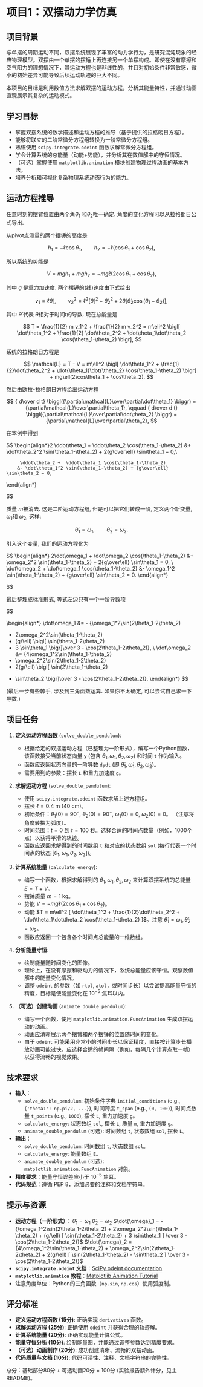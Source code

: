 # 项目1：双摆动力学仿真

## 项目背景
与单摆的周期运动不同，双摆系统展现了丰富的动力学行为，是研究混沌现象的经典物理模型。双摆由一个单摆的摆锤上再连接另一个单摆构成。即使在没有摩擦和空气阻力的理想情况下，其运动方程也是非线性的，并且对初始条件非常敏感，微小的初始差异可能导致后续运动轨迹的巨大不同。

本项目的目标是利用数值方法求解双摆的运动方程，分析其能量特性，并通过动画直观展示其复杂的运动模式。

## 学习目标
- 掌握双摆系统的数学描述和运动方程的推导（基于提供的拉格朗日方程）。
- 能够将联立的二阶常微分方程组转换为一阶常微分方程组。
- 熟练使用 `scipy.integrate.odeint` 函数求解常微分方程组。
- 学会计算系统的总能量（动能+势能），并分析其在数值解中的守恒情况。
- （可选）掌握使用 `matplotlib.animation` 模块创建物理过程动画的基本方法。
- 培养分析和可视化复杂物理系统动态行为的能力。

## 运动方程推导

任意时刻的摆臂位置由两个角$\theta_1$ 和$\theta_2$唯一确定. 角度的变化方程可以从拉格朗日公式导出.

从pivot点测量的两个摆锤的高度是

$$
		h_1 = -\ell\cos\theta_1, \qquad
		h_2 = -\ell(\cos\theta_1+\cos\theta_2),
$$

所以系统的势能是

$$
		V = mgh_1 + mgh_2 = -mg\ell(2\cos\theta_1 + \cos\theta_2),
$$

其中 $g$ 是重力加速度. 两个摆锤的(线)速度由下式给出

$$
		v_1 = \ell\dot\theta_1, \qquad
		v_2^2 = \ell^2 \bigl[ \dot\theta_1^2 + \dot\theta_2^2
		+ 2 \dot\theta_1\dot\theta_2 \cos(\theta_1-\theta_2) \bigr],
$$

其中 $\dot\theta$ 代表 $\theta$相对于时间$t$的导数.  现在总能量是

$$
		T = \frac{1}{2} m v_1^2 + \frac{1}{2} m v_2^2
		= m\ell^2 \bigl[ \dot\theta_1^2 + \frac{1}{2} \dot\theta_2^2
		+ \dot\theta_1\dot\theta_2 \cos(\theta_1-\theta_2) \bigr],
$$

系统的拉格朗日方程是

$$
		\mathcal{L} = T - V
		= m\ell^2 \bigl[ \dot\theta_1^2 + \frac{1}{2}\dot\theta_2^2
		+ \dot{\theta_1}\dot{\theta_2} \cos(\theta_1-\theta_2) \bigr]
		+ mg\ell(2\cos\theta_1 + \cos\theta_2).
$$

然后由欧拉-拉格朗日方程给出运动方程

$$
		{ d\over d t} \biggl({\partial\mathcal{L}\over\partial\dot\theta_1} \biggr)
		= {\partial\mathcal{L}\over\partial\theta_1}, \qquad
		{ d\over d t} \biggl({\partial\mathcal{L}\over\partial\dot\theta_2} \biggr)
		= {\partial\mathcal{L}\over\partial\theta_2},
$$

在本例中得到

$$
	\begin{align*}2 \ddot\theta_1 +  \ddot\theta_2 \cos(\theta_1-\theta_2)
		&+ \dot\theta_2^2 \sin(\theta_1-\theta_2) + 2{g\over\ell} \sin\theta_1 = 0,\\
	
		 \ddot\theta_2 +  \ddot\theta_1 \cos(\theta_1-\theta_2)
		&- \dot\theta_1^2 \sin(\theta_1-\theta_2) + {g\over\ell} \sin\theta_2 = 0,
\end{align*}

$$

质量 $m$被消去.  这是二阶运动方程组, 但是可以把它们转成一阶, 定义两个新变量, $\omega_1$和 $\omega_2$, 这样:

$$
	\dot\theta_1 = \omega_1,\qquad \dot\theta_2 = \omega_2.
$$

引入这个变量, 我们的运动方程化为

$$
\begin{align*}
		2\dot\omega_1 + \dot\omega_2 \cos(\theta_1-\theta_2)
		&+ \omega_2^2 \sin(\theta_1-\theta_2) + 2{g\over\ell} \sin\theta_1 = 0,
		\\
		\dot\omega_2 + \dot\omega_1 \cos(\theta_1-\theta_2)
		&- \omega_1^2 \sin(\theta_1-\theta_2) + {g\over\ell} \sin\theta_2 = 0.
\end{align*}

$$

最后整理成标准形式, 等式左边只有一个一阶导数项

$$

\begin{align*} 
\dot\omega_1 &= - {\omega_1^2\sin(2\theta_1-2\theta_2) 
+ 2\omega_2^2\sin(\theta_1-\theta_2) 
+ (g/\ell) \bigl[ \sin(\theta_1-2\theta_2) 
+ 3 \sin\theta_1 \bigr]\over 
3 - \cos(2\theta_1-2\theta_2)},  \\
\dot\omega_2 &= {4\omega_1^2\sin(\theta_1-\theta_2) 
+ \omega_2^2\sin(2\theta_1-2\theta_2) 
+ 2(g/\ell) \bigl[ \sin(2\theta_1-\theta_2) 
- \sin\theta_2 \bigr]\over 
3 - \cos(2\theta_1-2\theta_2)}. 
\end{align*}
$$

(最后一步有些棘手, 涉及到三角函数运算. 如果你不太确定, 可以尝试自己求一下导数.)

## 项目任务

1.  **定义运动方程函数** (`solve_double_pendulum`):
    *   根据给定的双摆运动方程（已整理为一阶形式），编写一个Python函数，该函数接受当前状态向量 `y` (包含 $\theta_1, \omega_1, \theta_2, \omega_2$) 和时间 `t` 作为输入。
    *   函数应返回状态向量的一阶导数 `dydt` (即 $\dot{\theta}_1, \dot{\omega}_1, \dot{\theta}_2, \dot{\omega}_2$)。
    *   需要用到的参数：摆长 `L` 和重力加速度 `g`。

2.  **求解运动方程** (`solve_double_pendulum`):
    *   使用 `scipy.integrate.odeint` 函数求解上述方程组。
    *   摆长 $\ell=0.4$ m (40 cm)。
    *   初始条件：$\theta_1(0) = 90^\circ$, $\theta_2(0) = 90^\circ$, $\omega_1(0) = 0$, $\omega_2(0) = 0$。 （注意将角度转换为弧度）。
    *   时间范围：$t=0$ 到 $t=100$ 秒。选择合适的时间点数量（例如，1000个点）以获得平滑的轨迹。
    *   函数应返回求解得到的时间数组 `t` 和对应的状态数组 `sol` (每行代表一个时间点的状态 $[	\theta_1, \omega_1, 	\theta_2, \omega_2]$)。

3.  **计算系统能量** (`calculate_energy`):
    *   编写一个函数，根据求解得到的 $\theta_1, \omega_1, \theta_2, \omega_2$ 来计算双摆系统的总能量 $E = T + V$。
    *   摆锤质量 $m=1$ kg。
    *   势能 $V = -mg\ell(2\cos\theta_1 + \cos\theta_2)$。
    *   动能 $T = m\ell^2 [ \dot\theta_1^2 + \frac{1}{2}\dot\theta_2^2 + \dot\theta_1\dot\theta_2 \cos(\theta_1-\theta_2) ]$。注意 $\dot\theta_1 = \omega_1, \dot\theta_2 = \omega_2$。
    *   函数应返回一个包含各个时间点总能量的一维数组。

4.  **分析能量守恒**:
    *   绘制能量随时间变化的图像。
    *   理论上，在没有摩擦和驱动力的情况下，系统总能量应该守恒。观察数值解中的能量变化情况。
    *   调整 `odeint` 的参数（如 `rtol`, `atol`，或时间步长）以尝试提高能量守恒的精度，目标是使能量变化在 $10^{-5}$ 焦耳以内。

5.  **（可选）创建动画** (`animate_double_pendulum`):
    *   编写一个函数，使用 `matplotlib.animation.FuncAnimation` 生成双摆运动的动画。
    *   动画应清晰展示两个摆臂和两个摆锤的位置随时间的变化。
    *   由于 `odeint` 可能采用非常小的时间步长以保证精度，直接按计算步长播放动画可能过快。应选择合适的帧间隔（例如，每隔几个计算点取一帧）以获得流畅的视觉效果。

## 技术要求
- **输入**：
    - `solve_double_pendulum`: 初始条件字典 `initial_conditions` (e.g., `{'theta1': np.pi/2, ...}`), 时间跨度 `t_span` (e.g., `(0, 100)`), 时间点数量 `t_points` (e.g., `1000`), 摆长 `L`, 重力加速度 `g`。
    - `calculate_energy`: 状态数组 `sol`, 摆长 `L`, 质量 `m`, 重力加速度 `g`。
    - `animate_double_pendulum` (可选): 时间数组 `t`, 状态数组 `sol`, 摆长 `L`。
- **输出**：
    - `solve_double_pendulum`: 时间数组 `t`, 状态数组 `sol`。
    - `calculate_energy`: 能量数组 `E`。
    - `animate_double_pendulum` (可选): `matplotlib.animation.FuncAnimation` 对象。
- **精度要求**：能量守恒误差应小于 $10^{-5}$ 焦耳。
- **代码规范**：遵循 PEP 8，添加必要的注释和文档字符串。

## 提示与资源
- **运动方程（一阶形式）**：
  $\dot{\theta}_1 = \omega_1$
  $\dot{\theta}_2 = \omega_2$
  $\dot{\omega}_1 = - {\omega_1^2\sin(2\theta_1-2\theta_2) + 2\omega_2^2\sin(\theta_1-\theta_2) + (g/\ell) [ \sin(\theta_1-2\theta_2) + 3 \sin\theta_1 ] \over 3 - \cos(2\theta_1-2\theta_2)}$
  $\dot{\omega}_2 = {4\omega_1^2\sin(\theta_1-\theta_2) + \omega_2^2\sin(2\theta_1-2\theta_2) + 2(g/\ell) [ \sin(2\theta_1-\theta_2) - \sin\theta_2 ] \over 3 - \cos(2\theta_1-2\theta_2)}$
- **`scipy.integrate.odeint` 文档**：[SciPy odeint documentation](https://docs.scipy.org/doc/scipy/reference/generated/scipy.integrate.odeint.html)
- **`matplotlib.animation` 教程**：[Matplotlib Animation Tutorial](https://matplotlib.org/stable/api/animation_api.html)
- 注意角度单位：Python的三角函数（`np.sin`, `np.cos`）使用弧度制。

## 评分标准
- **定义运动方程函数 (15分)**: 正确实现 `derivatives` 函数。
- **求解运动方程 (25分)**: 正确使用 `odeint` 并获得合理的轨迹解。
- **计算系统能量 (20分)**: 正确实现能量计算公式。
- **能量守恒分析 (10分)**: 绘制能量图，并能通过调整参数达到精度要求。
- **（可选）动画制作 (20分)**: 成功创建清晰、流畅的双摆动画。
- **代码质量与文档 (10分)**: 代码可读性、注释、文档字符串的完整性。

总分：基础部分80分 + 可选动画20分 = 100分 (实验报告额外计分，见主README)。